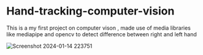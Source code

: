 # Hand-tracking-computer-vision
This is a my first project  on computer vison , made use of media libraries like mediapipe and opencv to detect difference between right and left hand

![Screenshot 2024-01-14 223751](https://github.com/yssvi72/Hand-tracking-computer-vision/assets/141433982/43d594a0-8b87-44a8-ad41-638267a2d1d0)

